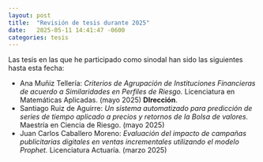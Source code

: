 ```yaml
---
layout: post
title:  "Revisión de tesis durante 2025"
date:   2025-05-11 14:41:47 -0600
categories: tesis
---
```


Las tesis en las que he participado como sinodal han sido las siguientes hasta esta fecha:

- Ana Muñiz Tellería: _Criterios de Agrupación de Instituciones Financieras de acuerdo a Similaridades en Perfiles de Riesgo._ Licenciatura en Matemáticas Aplicadas. (mayo 2025) **DIrección**.
- Santiago Ruiz de Aguirre: _Un sistema automatizado para predicción de series de tiempo aplicado a precios y retornos de la Bolsa de valores._ Maestría en Ciencia de Riesgo. (mayo 2025)
-  Juan Carlos Caballero Moreno: _Evaluación del impacto de campañas publicitarias digitales en ventas incrementales utilizando el modelo Prophet._ Licenciatura Actuaría. (marzo 2025) 
